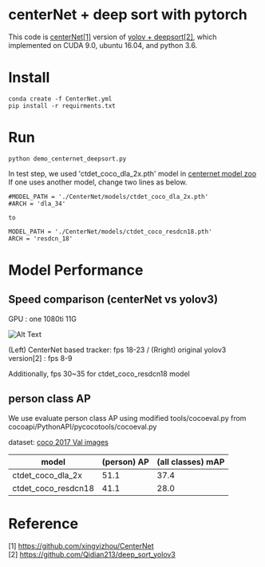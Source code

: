 # centerNet + deep sort with pytorch 

This code is [centerNet[1]](https://github.com/xingyizhou/CenterNet) version of [yolov + deepsort[2]](https://github.com/Qidian213/deep_sort_yolov3), which implemented on CUDA 9.0, ubuntu 16.04, and python 3.6.


# Install

```
conda create -f CenterNet.yml
pip install -r requirments.txt
```


# Run


```
python demo_centernet_deepsort.py
```

In test step, we used 'ctdet_coco_dla_2x.pth' model in [centernet model zoo](https://github.com/xingyizhou/CenterNet/blob/master/readme/MODEL_ZOO.md)   
If one uses another model, change two lines as below.

```
#MODEL_PATH = './CenterNet/models/ctdet_coco_dla_2x.pth'
#ARCH = 'dla_34'

to

MODEL_PATH = './CenterNet/models/ctdet_coco_resdcn18.pth'
ARCH = 'resdcn_18'
```


# Model Performance 
## Speed comparison (centerNet vs yolov3)

GPU : one 1080ti 11G

![Alt Text](https://github.com/kimyoon-young/centerNet-deep-sort/blob/master/centernet_vs_yolo3.gif)

(Left) CenterNet based tracker: fps 18-23  /  (Rright) original yolov3 version[2] : fps 8-9 


Additionally, fps 30~35 for ctdet_coco_resdcn18 model
   
## person class AP

We use evaluate person class AP using modified tools/cocoeval.py from cocoapi/PythonAPI/pycocotools/cocoeval.py    

dataset: [coco 2017 Val images](http://cocodataset.org/#download)



| model  | (person) AP | (all classes) mAP |
| ------------- | ------------- | ------------- |
| ctdet_coco_dla_2x | 51.1 | 37.4 |
| ctdet_coco_resdcn18 | 41.1 | 28.0 | 



# Reference
[1] https://github.com/xingyizhou/CenterNet   
[2] https://github.com/Qidian213/deep_sort_yolov3
